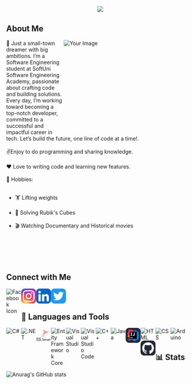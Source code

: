 <!-- Cinematic Text -->
<p align="center">
  <img src="https://readme-typing-svg.herokuapp.com?font=Arial&color=0EC6F0&center=true&vCenter=true&lines=Hi+there!+👋;It's+Grigor!;Welcome+to+My+GitHub!;I'm+Passionate+About+Programming.">
</p>


## About Me
<div align="left">
  <img src="https://raw.githubusercontent.com/alsiam/alsiam/main/assets/programmer.gif" alt="Your Image" width="350" height="250" align="right">
  <p align="left">
📖 Just a small-town dreamer with big ambitions. I’m a Software Engineering student at SoftUni Software Engineering Academy, passionate about crafting code and building solutions. Every day, I’m working toward becoming a top-notch developer, committed to a successful and impactful career in tech. Let’s build the future, one line of code at a time!.
<br><br>
✌️Enjoy to do programming and sharing knowledge.
<br><br>
❤️ Love to writing code and learning new features. 
<br><br>
🎯 Hobbies:
    <ul>
      <li>🏋️ Lifting weights</li>
      <li>🧩 Solving Rubik's Cubes</li>
      <li>🎬 Watching Documentary and Historical movies</li>
    </ul>
</p>
</div>

<br><br>
<br><br>
## Connect with Me
<a href="https://www.facebook.com/profile.php?id=100007039098860">
  <img src="https://cdn.jsdelivr.net/gh/devicons/devicon/icons/facebook/facebook-original.svg" alt="Facebook Icon" align="left" width="40px">
</a>

<a href="https://www.instagram.com/">
  <img src="https://raw.githubusercontent.com/tandpfun/skill-icons/59059d9d1a2c092696dc66e00931cc1181a4ce1f/icons/Instagram.svg" alt="Instagram Icon" align="left" width="40px">
</a>

<a href="https://www.linkedin.com/in/%D0%B3%D1%80%D0%B8%D0%B3%D0%BE%D1%80-%D0%BC%D0%B0%D1%80%D0%B8%D0%BD%D0%BE%D0%B2-3411391a9/">
  <img src="https://raw.githubusercontent.com/tandpfun/skill-icons/59059d9d1a2c092696dc66e00931cc1181a4ce1f/icons/LinkedIn.svg" alt="LinkedIn Icon" align="left" width="40px">
</a>

<a href="https://twitter.com/home?lang=bg">
  <img src="https://raw.githubusercontent.com/tandpfun/skill-icons/59059d9d1a2c092696dc66e00931cc1181a4ce1f/icons/Twitter.svg" alt="Twitter Icon" align="left" width="40px">
</a>

<br><br>

## 🧰 Languages and Tools
<img align="left" alt="C#" width="40px" src="https://cdn.jsdelivr.net/gh/devicons/devicon/icons/csharp/csharp-line.svg" />
<img align="left" alt=".NET" width="40px" src="https://cdn.jsdelivr.net/gh/devicons/devicon/icons/dot-net/dot-net-plain-wordmark.svg" />
<img align="left" alt="MS SQL" width="40px" src="https://raw.githubusercontent.com/github/explore/96943574ba0c0340ba6ea1e6f768e9abe43e34e1/topics/sql-server/sql-server.png" />
<img align="left" alt="Entity Framework Core" width="40px" src="https://user-images.githubusercontent.com/4169187/30237902-646aabf2-953c-11e7-8a41-8170b4b8bd6c.png" />
<img align="left" alt="Visual Studio" width="40px" src="https://cdn.jsdelivr.net/gh/devicons/devicon/icons/visualstudio/visualstudio-plain.svg" />
<img align="left" alt="Visual Studio Code" width="40px" src="https://cdn.jsdelivr.net/gh/devicons/devicon/icons/vscode/vscode-original.svg" />
<img align="left" alt="C++" width="40px" src="https://cdn.jsdelivr.net/gh/devicons/devicon/icons/cplusplus/cplusplus-line.svg" />
<img align="left" alt="Java" width="40px" src="https://cdn.jsdelivr.net/gh/devicons/devicon/icons/java/java-original.svg" />
<img align="left" alt="IntelliJ IDEA" width="40px" src="https://raw.githubusercontent.com/tandpfun/skill-icons/59059d9d1a2c092696dc66e00931cc1181a4ce1f/icons/Idea-Dark.svg" />
<img align="left" alt="HTML" width="40px" src="https://cdn.jsdelivr.net/gh/devicons/devicon/icons/html5/html5-plain.svg" />
<img align="left" alt="CSS" width="40px" src="https://cdn.jsdelivr.net/gh/devicons/devicon/icons/css3/css3-plain.svg" />
<img align="left" alt="Arduino" width="40px" src="https://cdn.jsdelivr.net/gh/devicons/devicon/icons/arduino/arduino-original-wordmark.svg" />
<img align="left" alt="Github" width="40px" src="https://raw.githubusercontent.com/tandpfun/skill-icons/59059d9d1a2c092696dc66e00931cc1181a4ce1f/icons/Github-Dark.svg" />

<br><br>

## 📊 Stats
![Anurag's GitHub stats](https://github-readme-stats.vercel.app/api?username=GrigorM-debug&show_icons=true&theme=gruvbox)

